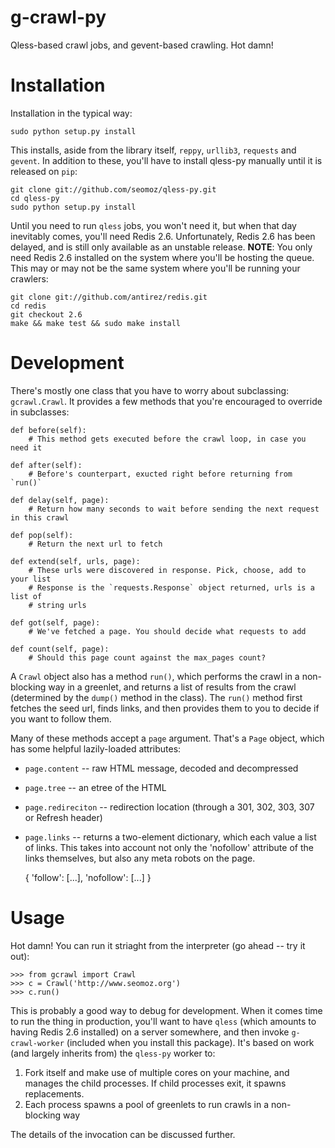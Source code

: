 g-crawl-py
==========
Qless-based crawl jobs, and gevent-based crawling. Hot damn!

Installation
============
Installation in the typical way:

	sudo python setup.py install

This installs, aside from the library itself, `reppy`, `urllib3`, `requests` and
`gevent`. In addition to these, you'll have to install qless-py manually until it
is released on `pip`:

	git clone git://github.com/seomoz/qless-py.git
	cd qless-py
	sudo python setup.py install

Until you need to run `qless` jobs, you won't need it, but when that day inevitably
comes, you'll need Redis 2.6. Unfortunately, Redis 2.6 has been delayed, and is 
still only available as an unstable release. __NOTE__: You only need Redis 2.6 
installed on the system where you'll be hosting the queue. This may or may not be
the same system where you'll be running your crawlers:

	git clone git://github.com/antirez/redis.git
	cd redis
	git checkout 2.6
	make && make test && sudo make install

Development
===========
There's mostly one class that you have to worry about subclassing: `gcrawl.Crawl`.
It provides a few methods that you're encouraged to override in subclasses:

	def before(self):
		# This method gets executed before the crawl loop, in case you need it
	
	def after(self):
		# Before's counterpart, exucted right before returning from `run()`
	
	def delay(self, page):
		# Return how many seconds to wait before sending the next request in this crawl
    
    def pop(self):
		# Return the next url to fetch
    
    def extend(self, urls, page):
		# These urls were discovered in response. Pick, choose, add to your list
		# Response is the `requests.Response` object returned, urls is a list of
		# string urls

    def got(self, page):
		# We've fetched a page. You should decide what requests to add
    
    def count(self, page):
		# Should this page count against the max_pages count?

A `Crawl` object also has a method `run()`, which performs the crawl in a non-blocking
way in a greenlet, and returns a list of results from the crawl (determined by the
`dump()` method in the class). The `run()` method first fetches the seed url, finds
links, and then provides them to you to decide if you want to follow them.

Many of these methods accept a `page` argument. That's a `Page` object, which has
some helpful lazily-loaded attributes:

- `page.content` -- raw HTML message, decoded and decompressed
- `page.tree` -- an etree of the HTML
- `page.redireciton` -- redirection location (through a 301, 302, 303, 307 or Refresh header)
- `page.links` -- returns a two-element dictionary, which each value a list of links. This
	takes into account not only the 'nofollow' attribute of the links themselves, but also
	any meta robots on the page.
	
	{
		'follow': [...],
		'nofollow': [...]
	}

Usage
=====
Hot damn! You can run it striaght from the interpreter (go ahead -- try it out):

	>>> from gcrawl import Crawl
	>>> c = Crawl('http://www.seomoz.org')
	>>> c.run()

This is probably a good way to debug for development. When it comes time to run the
thing in production, you'll want to have `qless` (which amounts to having Redis 2.6
installed) on a server somewhere, and then invoke `g-crawl-worker` (included when 
you install this package). It's based on work (and largely inherits from) the `qless-py`
worker to:

1. Fork itself and make use of multiple cores on your machine, and manages the child
	processes. If child processes exit, it spawns replacements.
2. Each process spawns a pool of greenlets to run crawls in a non-blocking way

The details of the invocation can be discussed further.